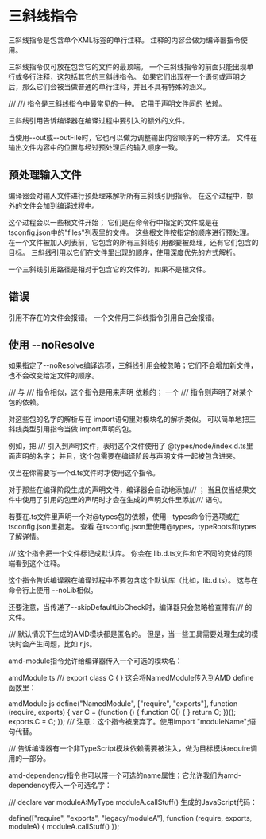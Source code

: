# 三斜线指令
三斜线指令是包含单个XML标签的单行注释。 注释的内容会做为编译器指令使用。

三斜线指令仅可放在包含它的文件的最顶端。 一个三斜线指令的前面只能出现单行或多行注释，这包括其它的三斜线指令。 如果它们出现在一个语句或声明之后，那么它们会被当做普通的单行注释，并且不具有特殊的涵义。

/// <reference path="..." />
/// <reference path="..." />指令是三斜线指令中最常见的一种。 它用于声明文件间的 依赖。

三斜线引用告诉编译器在编译过程中要引入的额外的文件。

当使用--out或--outFile时，它也可以做为调整输出内容顺序的一种方法。 文件在输出文件内容中的位置与经过预处理后的输入顺序一致。

## 预处理输入文件
编译器会对输入文件进行预处理来解析所有三斜线引用指令。 在这个过程中，额外的文件会加到编译过程中。

这个过程会以一些根文件开始； 它们是在命令行中指定的文件或是在 tsconfig.json中的"files"列表里的文件。 这些根文件按指定的顺序进行预处理。 在一个文件被加入列表前，它包含的所有三斜线引用都要被处理，还有它们包含的目标。 三斜线引用以它们在文件里出现的顺序，使用深度优先的方式解析。

一个三斜线引用路径是相对于包含它的文件的，如果不是根文件。

## 错误
引用不存在的文件会报错。 一个文件用三斜线指令引用自己会报错。

## 使用 --noResolve
如果指定了--noResolve编译选项，三斜线引用会被忽略；它们不会增加新文件，也不会改变给定文件的顺序。

/// <reference types="..." />
与 /// <reference path="..." />指令相似，这个指令是用来声明 依赖的； 一个 /// <reference types="..." />指令则声明了对某个包的依赖。

对这些包的名字的解析与在 import语句里对模块名的解析类似。 可以简单地把三斜线类型引用指令当做 import声明的包。

例如，把 /// <reference types="node" />引入到声明文件，表明这个文件使用了 @types/node/index.d.ts里面声明的名字； 并且，这个包需要在编译阶段与声明文件一起被包含进来。

仅当在你需要写一个d.ts文件时才使用这个指令。

对于那些在编译阶段生成的声明文件，编译器会自动地添加/// <reference types="..." />； 当且仅当结果文件中使用了引用的包里的声明时才会在生成的声明文件里添加/// <reference types="..." />语句。

若要在.ts文件里声明一个对@types包的依赖，使用--types命令行选项或在tsconfig.json里指定。 查看 在tsconfig.json里使用@types，typeRoots和types了解详情。

/// <reference no-default-lib="true"/>
这个指令把一个文件标记成默认库。 你会在 lib.d.ts文件和它不同的变体的顶端看到这个注释。

这个指令告诉编译器在编译过程中不要包含这个默认库（比如，lib.d.ts）。 这与在命令行上使用 --noLib相似。

还要注意，当传递了--skipDefaultLibCheck时，编译器只会忽略检查带有/// <reference no-default-lib="true"/>的文件。

/// <amd-module />
默认情况下生成的AMD模块都是匿名的。 但是，当一些工具需要处理生成的模块时会产生问题，比如 r.js。

amd-module指令允许给编译器传入一个可选的模块名：

amdModule.ts
///<amd-module name='NamedModule'/>
export class C {
}
这会将NamedModule传入到AMD define函数里：

amdModule.js
define("NamedModule", ["require", "exports"], function (require, exports) {
    var C = (function () {
        function C() {
        }
        return C;
    })();
    exports.C = C;
});
/// <amd-dependency />
注意：这个指令被废弃了。使用import "moduleName";语句代替。

/// <amd-dependency path="x" />告诉编译器有一个非TypeScript模块依赖需要被注入，做为目标模块require调用的一部分。

amd-dependency指令也可以带一个可选的name属性；它允许我们为amd-dependency传入一个可选名字：

/// <amd-dependency path="legacy/moduleA" name="moduleA"/>
declare var moduleA:MyType
moduleA.callStuff()
生成的JavaScript代码：

define(["require", "exports", "legacy/moduleA"], function (require, exports, moduleA) {
    moduleA.callStuff()
});
